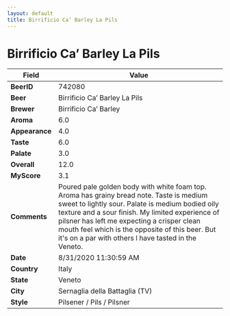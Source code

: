 ```yaml
---
layout: default
title: Birrificio Ca’ Barley La Pils
---
```


# Birrificio Ca’ Barley La Pils

| Field         | Value     |
|---------------|-----------|
| **BeerID** | 742080 |
| **Beer** | Birrificio Ca’ Barley La Pils |
| **Brewer** | Birrificio Ca’ Barley |
| **Aroma** | 6.0 |
| **Appearance** | 4.0 |
| **Taste** | 6.0 |
| **Palate** | 3.0 |
| **Overall** | 12.0 |
| **MyScore** | 3.1 |
| **Comments** | Poured pale golden body with white foam top. Aroma has grainy bread note. Taste is medium sweet to lightly sour. Palate is medium bodied oily texture and a sour finish.  My limited experience of pilsner has left me expecting a crisper clean mouth feel which is the opposite of this beer. But it's on a par with others l have tasted in the Veneto. |
| **Date** | 8/31/2020 11:30:59 AM |
| **Country** | Italy |
| **State** | Veneto |
| **City** | Sernaglia della Battaglia &#40;TV&#41; |
| **Style** | Pilsener / Pils / Pilsner |
